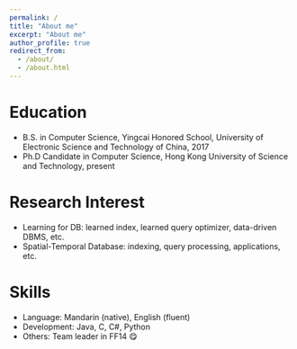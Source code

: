 ```yaml
---
permalink: /
title: "About me"
excerpt: "About me"
author_profile: true
redirect_from: 
  - /about/
  - /about.html
---
```


Education
======
* B.S. in Computer Science, Yingcai Honored School, University of Electronic Science and Technology of China, 2017
* Ph.D Candidate in Computer Science, Hong Kong University of Science and Technology, present

Research Interest
======
* Learning for DB: learned index, learned query optimizer, data-driven DBMS, etc.
* Spatial-Temporal Database: indexing, query processing, applications, etc.
  
Skills
======
* Language: Mandarin (native), English (fluent)
* Development: Java, C, C#, Python
* Others: Team leader in FF14 :yum:	
